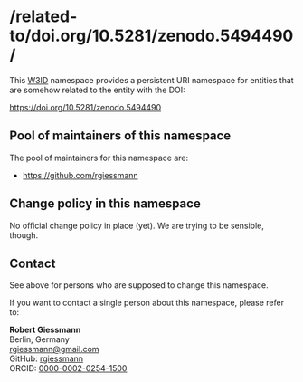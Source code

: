 # /related-to/doi.org/10.5281/zenodo.5494490/
This [W3ID](https://w3id.org) namespace provides a persistent URI namespace for entities that are somehow related to the entity with the DOI:

https://doi.org/10.5281/zenodo.5494490


## Pool of maintainers of this namespace
The pool of maintainers for this namespace are:

* https://github.com/rgiessmann


## Change policy in this namespace
No official change policy in place (yet). We are trying to be sensible, though.


## Contact
See above for persons who are supposed to change this namespace.

If you want to contact a single person about this namespace, please refer to:

**Robert Giessmann**  \
Berlin, Germany  \
<rgiessmann@gmail.com>  \
GitHub: [rgiessmann](https://github.com/rgiessmann)  \
ORCID: [0000-0002-0254-1500](https://orcid.org/0000-0002-0254-1500)
